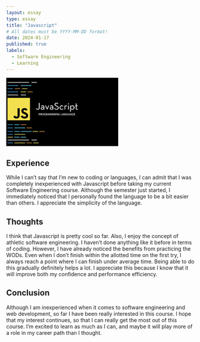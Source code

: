 ```yaml
---
layout: essay
type: essay
title: "Javascript"
# All dates must be YYYY-MM-DD format!
date: 2024-01-17
published: true
labels:
  - Software Engineering
  - Learning
---
```


<img width="300px" class="rounded float-start pe-4" src="../img/javascript.png">

## Experience

While I can’t say that I’m new to coding or languages, I can admit that I was completely inexperienced with Javascript before taking my current Software Engineering course. Although the semester just started,  I immediately noticed that I personally found the language to be a bit easier than others.  I appreciate the simplicity of the language.  

## Thoughts
I think that Javascript is pretty cool so far. Also, I enjoy the concept of athletic software engineering. I haven’t done anything like it before in terms of coding. However, I have already noticed the benefits from practicing the WODs. Even when I don’t finish within the allotted time on the first try, I always reach a point where I can finish under average time. Being able to do this gradually definitely helps a lot. I appreciate this because I know that it will improve both my confidence and performance efficiency. 

## Conclusion

Although I am inexperienced when it comes to software engineering and web development, so far I have been really interested in this course. I hope that my interest continues, so that I can really get the most out of this course. I’m excited to learn as much as I can, and maybe it will play more of a role in my career path than I thought.
